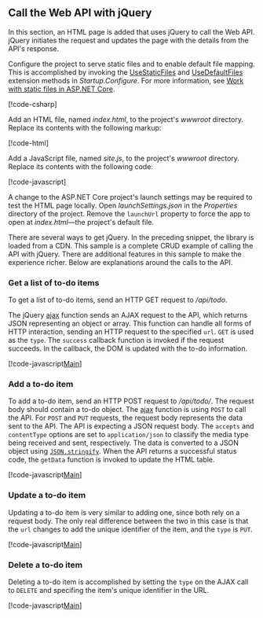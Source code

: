 ## Call the Web API with jQuery

In this section, an HTML page is added that uses jQuery to call the Web API. jQuery initiates the request and updates the page with the details from the API's response.

Configure the project to serve static files and to enable default file mapping. This is accomplished by invoking the [UseStaticFiles](/dotnet/api/microsoft.aspnetcore.builder.staticfileextensions.usestaticfiles#Microsoft_AspNetCore_Builder_StaticFileExtensions_UseStaticFiles_Microsoft_AspNetCore_Builder_IApplicationBuilder_) and [UseDefaultFiles](/dotnet/api/microsoft.aspnetcore.builder.defaultfilesextensions.usedefaultfiles#Microsoft_AspNetCore_Builder_DefaultFilesExtensions_UseDefaultFiles_Microsoft_AspNetCore_Builder_IApplicationBuilder_) extension methods in *Startup.Configure*. For more information, see [Work with static files in ASP.NET Core](xref:fundamentals/static-files).

[!code-csharp[](../../../tutorials/first-web-api/samples/2.0/TodoApi/Startup2.cs?name=snippet_Configure&highlight=3-4)]

Add an HTML file, named *index.html*, to the project's *wwwroot* directory. Replace its contents with the following markup:

[!code-html[](../../../tutorials/first-web-api/samples/2.0/TodoApi/wwwroot/index.html)]

Add a JavaScript file, named *site.js*, to the project's *wwwroot* directory. Replace its contents with the following code:

[!code-javascript[](../../../tutorials/first-web-api/samples/2.0/TodoApi/wwwroot/site.js)]

A change to the ASP.NET Core project's launch settings may be required to test the HTML page locally. Open *launchSettings.json* in the *Properties* directory of the project. Remove the `launchUrl` property to force the app to open at *index.html*&mdash;the project's default file.

There are several ways to get jQuery. In the preceding snippet, the library is loaded from a CDN. This sample is a complete CRUD example of calling the API with jQuery. There are additional features in this sample to make the experience richer. Below are explanations around the calls to the API.

### Get a list of to-do items

To get a list of to-do items, send an HTTP GET request to */api/todo*.

The jQuery [ajax](https://api.jquery.com/jquery.ajax/) function sends an AJAX request to the API, which returns JSON representing an object or array. This function can handle all forms of HTTP interaction, sending an HTTP request to the specified `url`. `GET` is used as the `type`. The `success` callback function is invoked if the request succeeds. In the callback, the DOM is updated with the to-do information.

[!code-javascript[Main](samples/sample4.js)]

### Add a to-do item

To add a to-do item, send an HTTP POST request to */api/todo/*. The request body should contain a to-do object. The [ajax](https://api.jquery.com/jquery.ajax/) function is using `POST` to call the API. For `POST` and `PUT` requests, the request body represents the data sent to the API. The API is expecting a JSON request body. The `accepts` and `contentType` options are set to `application/json` to classify the media type being received and sent, respectively. The data is converted to a JSON object using [`JSON.stringify`](https://developer.mozilla.org/docs/Web/JavaScript/Reference/Global_Objects/JSON/stringify). When the API returns a successful status code, the `getData` function is invoked to update the HTML table.

[!code-javascript[Main](samples/sample5.js)]

### Update a to-do item

Updating a to-do item is very similar to adding one, since both rely on a request body. The only real difference between the two in this case is that the `url` changes to add the unique identifier of the item, and the `type` is `PUT`.

[!code-javascript[Main](samples/sample6.js)]

### Delete a to-do item

Deleting a to-do item is accomplished by setting the `type` on the AJAX call to `DELETE` and specifing the item's unique identifier in the URL.

[!code-javascript[Main](samples/sample6.js)]
